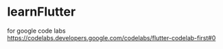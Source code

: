 # learnFlutter
for google code labs
https://codelabs.developers.google.com/codelabs/flutter-codelab-first#0
